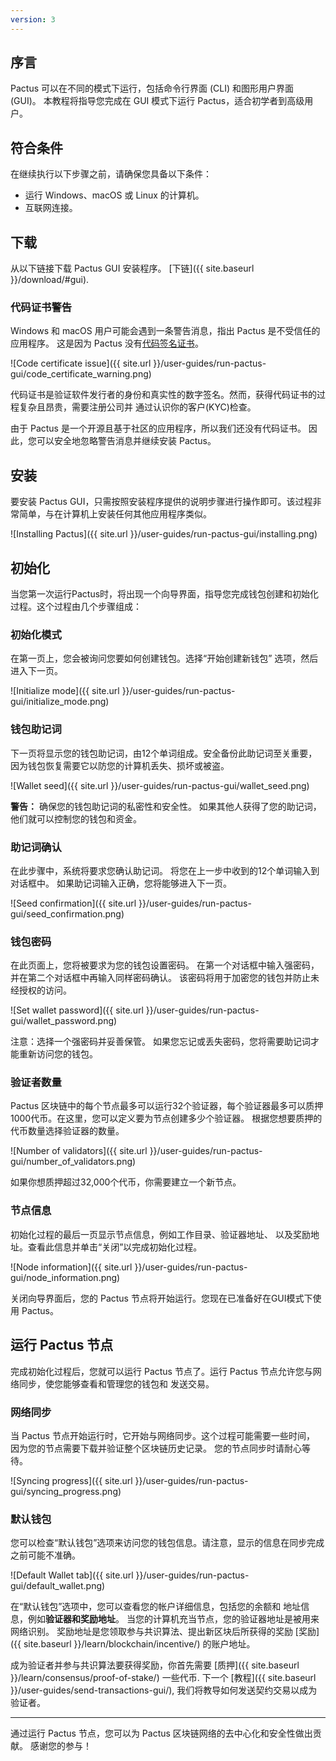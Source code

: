```yaml
---
version: 3
---
```


## 序言

Pactus 可以在不同的模式下运行，包括命令行界面 (CLI) 和图形用户界面 (GUI)。
本教程将指导您完成在 GUI 模式下运行 Pactus，适合初学者到高级用户。

## 符合条件

在继续执行以下步骤之前，请确保您具备以下条件：

- 运行 Windows、macOS 或 Linux 的计算机。
- 互联网连接。

## 下载

从以下链接下载 Pactus GUI 安装程序。
[下链]({{ site.baseurl }}/download/#gui).

### 代码证书警告

Windows 和 macOS 用户可能会遇到一条警告消息，指出 Pactus 是不受信任的应用程序。
这是因为 Pactus 没有[代码签名证书](https://en.wikipedia.org/wiki/Code_signing)。

![Code certificate issue]({{ site.url }}/user-guides/run-pactus-gui/code_certificate_warning.png)

代码证书是验证软件发行者的身份和真实性的数字签名。然而，获得代码证书的过程复杂且昂贵，需要注册公司并
通过认识你的客户(KYC)检查。

由于 Pactus 是一个开源且基于社区的应用程序，所以我们还没有代码证书。
因此，您可以安全地忽略警告消息并继续安装 Pactus。

## 安装

要安装 Pactus GUI，只需按照安装程序提供的说明步骤进行操作即可。该过程非常简单，与在计算机上安装任何其他应用程序类似。

![Installing Pactus]({{ site.url }}/user-guides/run-pactus-gui/installing.png)

## 初始化

当您第一次运行Pactus时，将出现一个向导界面，指导您完成钱包创建和初始化过程。这个过程由几个步骤组成：

### 初始化模式

在第一页上，您会被询问您要如何创建钱包。选择“开始创建新钱包” 选项，然后进入下一页。

![Initialize mode]({{ site.url }}/user-guides/run-pactus-gui/initialize_mode.png)

### 钱包助记词

下一页将显示您的钱包助记词，由12个单词组成。安全备份此助记词至关重要，因为钱包恢复需要它以防您的计算机丢失、损坏或被盗。

![Wallet seed]({{ site.url }}/user-guides/run-pactus-gui/wallet_seed.png)

**警告：** 确保您的钱包助记词的私密性和安全性。
如果其他人获得了您的助记词，他们就可以控制您的钱包和资金。

### 助记词确认

在此步骤中，系统将要求您确认助记词。
将您在上一步中收到的12个单词输入到对话框中。
如果助记词输入正确，您将能够进入下一页。

![Seed confirmation]({{ site.url }}/user-guides/run-pactus-gui/seed_confirmation.png)

### 钱包密码

在此页面上，您将被要求为您的钱包设置密码。
在第一个对话框中输入强密码，并在第二个对话框中再输入同样密码确认。
该密码将用于加密您的钱包并防止未经授权的访问。

![Set wallet password]({{ site.url }}/user-guides/run-pactus-gui/wallet_password.png)

注意：选择一个强密码并妥善保管。
如果您忘记或丢失密码，您将需要助记词才能重新访问您的钱包。

### 验证者数量

Pactus 区块链中的每个节点最多可以运行32个验证器，每个验证器最多可以质押1000代币。在这里，您可以定义要为节点创建多少个验证器。
根据您想要质押的代币数量选择验证器的数量。

![Number of validators]({{ site.url }}/user-guides/run-pactus-gui/number_of_validators.png)

如果你想质押超过32,000个代币，你需要建立一个新节点。

### 节点信息

初始化过程的最后一页显示节点信息，例如工作目录、验证器地址、
以及奖励地址。查看此信息并单击“关闭”以完成初始化过程。

![Node information]({{ site.url }}/user-guides/run-pactus-gui/node_information.png)

关闭向导界面后，您的 Pactus 节点将开始运行。您现在已准备好在GUI模式下使用 Pactus。

## 运行 Pactus 节点

完成初始化过程后，您就可以运行 Pactus 节点了。运行 Pactus 节点允许您与网络同步，使您能够查看和管理您的钱包和
发送交易。

### 网络同步

当 Pactus 节点开始运行时，它开始与网络同步。这个过程可能需要一些时间，
因为您的节点需要下载并验证整个区块链历史记录。
您的节点同步时请耐心等待。

![Syncing progress]({{ site.url }}/user-guides/run-pactus-gui/syncing_progress.png)

### 默认钱包

您可以检查“默认钱包”选项来访问您的钱包信息。请注意，显示的信息在同步完成之前可能不准确。

![Default Wallet tab]({{ site.url }}/user-guides/run-pactus-gui/default_wallet.png)

在“默认钱包”选项中，您可以查看您的帐户详细信息，包括您的余额和
地址信息，例如**验证器和奖励地址**。
当您的计算机充当节点，您的验证器地址是被用来网络识别。
奖励地址是您领取参与共识算法、提出新区块后所获得的奖励
[奖励]({{ site.baseurl }}/learn/blockchain/incentive/) 的账户地址。

成为验证者并参与共识算法要获得奖励，你首先需要
[质押]({{ site.baseurl }}/learn/consensus/proof-of-stake/) 一些代币. 下一个
[教程]({{ site.baseurl }}/user-guides/send-transactions-gui/),
我们将教导如何发送契约交易以成为验证者。

---

通过运行 Pactus 节点，您可以为 Pactus 区块链网络的去中心化和安全性做出贡献。
感谢您的参与！
